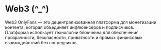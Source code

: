 # Web3 (^_^)
Web3 OnlyFans — это децентрализованная платформа для монетизации контента, которая объединяет инфлюенсеров и подписчиков. Платформа использует технологии блокчейна для обеспечения прозрачности, безопасности, приватности и прямых финансовых взаимодействий без посредников.
